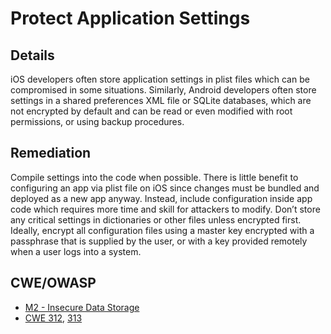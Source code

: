 # Protect Application Settings

## Details

iOS developers often store application settings in plist files which can be compromised in some situations. Similarly, Android developers often store settings in a shared preferences XML file or SQLite databases, which are not encrypted by default and can be read or even modified with root permissions, or using backup procedures.

## Remediation

Compile settings into the code when possible. There is little benefit to configuring an app via plist file on iOS since changes must be bundled and deployed as a new app anyway. Instead, include configuration inside app code which requires more time and skill for attackers to modify.  Don’t store any critical settings in dictionaries or other files unless encrypted first. Ideally, encrypt all configuration files using a master key encrypted with a passphrase that is supplied by the user, or with a key provided remotely when a user logs into a system.

## CWE/OWASP

 * [M2 - Insecure Data Storage](https://www.owasp.org/index.php/Mobile_Top_10_2016-M2-Insecure_Data_Storage)
 * [CWE 312](http://cwe.mitre.org/data/definitions/312.html), [313](http://cwe.mitre.org/data/definitions/313.html)

